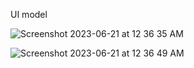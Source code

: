 UI model

![Screenshot 2023-06-21 at 12 36 35 AM](https://github.com/Botir-Babadzhanov/quizApp/assets/65371376/5d3ac7ff-1556-48a0-9bfc-d521f010b8dd)


![Screenshot 2023-06-21 at 12 36 49 AM](https://github.com/Botir-Babadzhanov/quizApp/assets/65371376/f48732ec-705c-4b0f-86cd-3d9cc6467371)
